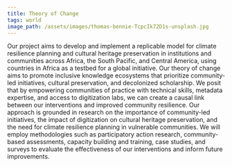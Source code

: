 ```yaml
---
title: Theory of Change
tags: world
image_path: /assets/images/thomas-bennie-TcpcIk72D1s-unsplash.jpg
---
```


Our project aims to develop and implement a replicable model for climate resilience planning and cultural heritage preservation in institutions and communities across Africa, the South Pacific, and Central America, using countries in Africa as a testbed for a global initiative. Our theory of change aims to promote inclusive knowledge ecosystems that prioritize community-led initiatives, cultural preservation, and decolonized scholarship. We posit that by empowering communities of practice with technical skills, metadata expertise, and access to digitization labs, we can create a causal link between our interventions and improved community resilience. Our approach is grounded in research on the importance of community-led initiatives, the impact of digitization on cultural heritage preservation, and the need for climate resilience planning in vulnerable communities. We will employ methodologies such as participatory action research, community-based assessments, capacity building and training, case studies, and surveys to evaluate the effectiveness of our interventions and inform future improvements. 
